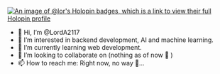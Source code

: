 [![An image of @lor's Holopin badges, which is a link to view their full Holopin profile](https://holopin.me/lor)](https://holopin.io/@lor)
- 👋 Hi, I’m @LordA2117
- 👀 I’m interested in backend development, AI and machine learning.
- 🌱 I’m currently learning web development.
- 💞️ I’m looking to collaborate on (nothing as of now 🥲 )
- 📫 How to reach me: Right now, no way 🥲...

<!---
LordA2117/LordA2117 is a ✨ special ✨ repository because its `README.md` (this file) appears on your GitHub profile.
You can click the Preview link to take a look at your changes.
--->
